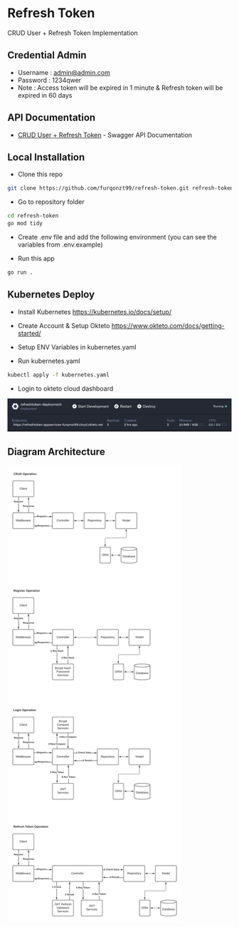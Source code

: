 # Refresh Token

CRUD User + Refresh Token Implementation

## Credential Admin

- Username : admin@admin.com
- Password : 1234qwer
- Note : Access token will be expired in 1 minute & Refresh token will be expired in 60 days

## API Documentation

- [CRUD User + Refresh Token](https://app.swaggerhub.com/apis-docs/furqonzt99/UserCRUD/1) - Swagger API Documentation

## Local Installation

- Clone this repo

```bash
git clone https://github.com/furqonzt99/refresh-token.git refresh-token
```

- Go to repository folder

```bash
cd refresh-token
go mod tidy
```

- Create .env file and add the following environment (you can see the variables from .env.example)

- Run this app

```bash
go run .
```

## Kubernetes Deploy

- Install Kubernetes https://kubernetes.io/docs/setup/

- Create Account & Setup Okteto https://www.okteto.com/docs/getting-started/

- Setup ENV Variables in kubernetes.yaml

- Run kubernetes.yaml

```bash
kubectl apply -f kubernetes.yaml
```

- Login to okteto cloud dashboard

![Okteto Deployment](https://github.com/furqonzt99/refresh-token/blob/main/documentation/okteto.png)

## Diagram Architecture

![Diagram Architecture](https://github.com/furqonzt99/refresh-token/blob/main/documentation/diagram.png)
